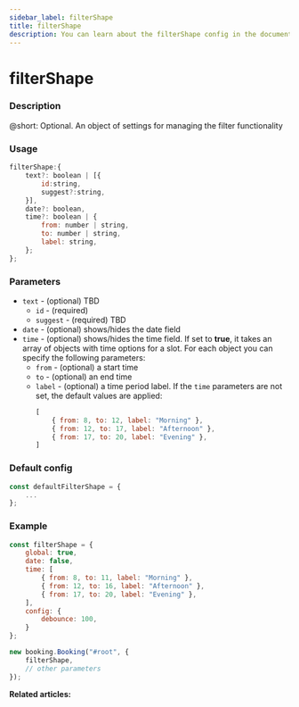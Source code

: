 ```yaml
---
sidebar_label: filterShape
title: filterShape
description: You can learn about the filterShape config in the documentation of the DHTMLX JavaScript Booking library. Browse developer guides and API reference, try out code examples and live demos, and download a free 30-day evaluation version of DHTMLX Booking.
---
```


# filterShape

### Description

@short: Optional. An object of settings for managing the filter functionality

### Usage

~~~jsx {}
filterShape:{
    text?: boolean | [{
        id:string,
        suggest?:string,
    }],
    date?: boolean,
    time?: boolean | {
        from: number | string,
        to: number | string,
        label: string,
	};
};
~~~

### Parameters

- `text` - (optional) TBD
  - `id` - (required)
  - `suggest` - (required) TBD
- `date` - (optional) shows/hides the date field
- `time` - (optional) shows/hides the time field. If set to **true**, it takes an array of objects with time options for a slot. For each object you can specify the following parameters:
  - `from` - (optional) a start time
  - `to` - (optional) an end time
  - `label` - (optional) a time period label. If the `time` parameters are not set, the default values are applied:
    ~~~jsx {}
    [
        { from: 8, to: 12, label: "Morning" },
        { from: 12, to: 17, label: "Afternoon" },
        { from: 17, to: 20, label: "Evening" },
    ]
    ~~~


### Default config

~~~jsx {}
const defaultFilterShape = {
	...
};
~~~

### Example

~~~jsx {1-12,15}
const filterShape = {
    global: true,
    date: false,
    time: [
        { from: 8, to: 11, label: "Morning" },
        { from: 12, to: 16, label: "Afternoon" },
        { from: 17, to: 20, label: "Evening" },
    ],
    config: {
        debounce: 100,
    }
};

new booking.Booking("#root", {
	filterShape,
	// other parameters
});
~~~

**Related articles:**
